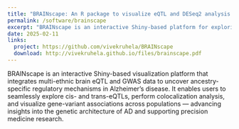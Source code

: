 ```yaml
---
title: "BRAINscape: An R package to visualize eQTL and DESeq2 analysis results through an interactive Shiny app for Hispanics and Non-Hispanics White (NHW) in MU-BRAINS."
permalink: /software/brainscape
excerpt: "BRAINscape is an interactive Shiny-based platform for exploring, visualizing, and comparing multi-ethnic brain eQTL and GWAS signals in Alzheimer’s disease..[GitHub](https://github.com/vivekruhela/BRAINscape) [Paper](http://vivekruhela.github.io/files/brainscape.pdf)"
date: 2025-02-11
links:
  project: https://github.com/vivekruhela/BRAINscape
  download: http://vivekruhela.github.io/files/brainscape.pdf
---
```

BRAINscape is an interactive Shiny-based visualization platform that integrates multi-ethnic brain eQTL and GWAS data to uncover ancestry-specific regulatory mechanisms in Alzheimer’s disease. It enables users to seamlessly explore cis- and trans-eQTLs, perform colocalization analysis, and visualize gene-variant associations across populations — advancing insights into the genetic architecture of AD and supporting precision medicine research.
